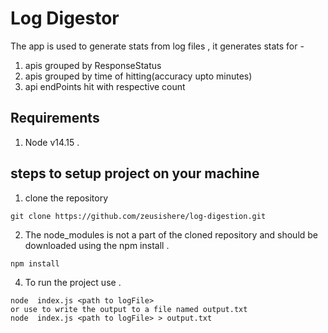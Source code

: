 # Log Digestor

The app is used to generate stats from log files , it generates stats for -

1.  apis grouped by ResponseStatus
2.  apis grouped by time of hitting(accuracy upto minutes)
3.  api endPoints hit with respective count

## Requirements

1. Node v14.15
   .

## steps to setup project on your machine

1. clone the repository

```
git clone https://github.com/zeusishere/log-digestion.git
```

2. The node_modules is not a part of the cloned repository and should be downloaded using the npm install .

```
npm install
```

4. To run the project use .

```
node  index.js <path to logFile>
or use to write the output to a file named output.txt
node  index.js <path to logFile> > output.txt
```
